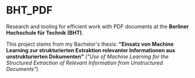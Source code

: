 # BHT_PDF 

Research and tooling for efficient work with PDF documents at the **Berliner Hochschule für Technik (BHT)**.

This project stems from my Bachelor's thesis: **"Einsatz von Machine Learning zur strukturierten Extraktion relevanter Informationen aus unstrukturierten Dokumenten"** (*"Use of Machine Learning for the Structured Extraction of Relevant Information from Unstructured Documents"*)